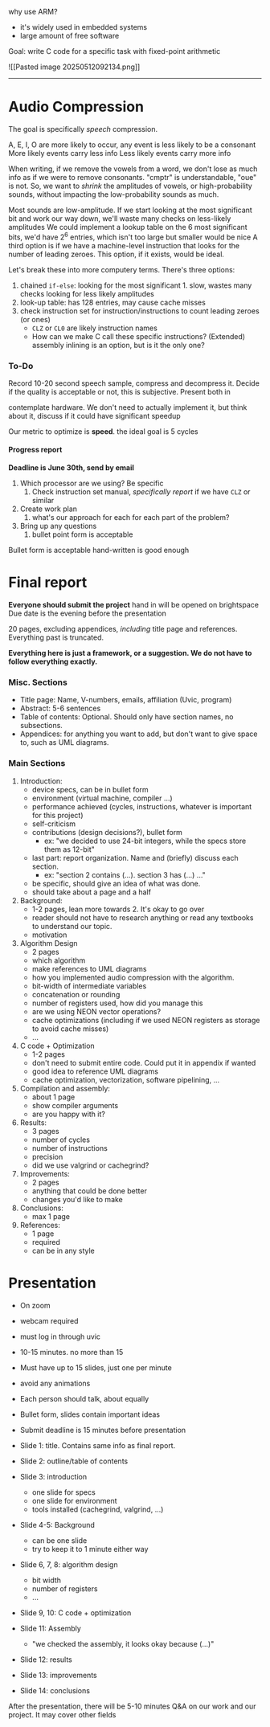 why use ARM?
- it's widely used in embedded systems
- large amount of free software

Goal: write C code for a specific task with fixed-point arithmetic

![[Pasted image 20250512092134.png]]

___
# Audio Compression
The goal is specifically *speech* compression.

A, E, I, O are more likely to occur, any event is less likely to be a consonant
More likely events carry less info
Less likely events carry more info

When writing, if we remove the vowels from a word, we don't lose as much info as if we were to remove consonants.
"cmptr" is understandable, "oue" is not.
So, we want to *shrink* the amplitudes of vowels, or high-probability sounds, without impacting the low-probability sounds as much.


Most sounds are low-amplitude. If we start looking at the most significant bit and work our way down, we'll waste many checks on less-likely amplitudes
We could implement a lookup table on the 6 most significant bits, we'd have $2^6$ entries, which isn't too large but smaller would be nice
A third option is if we have a machine-level instruction that looks for the number of leading zeroes. This option, if it exists, would be ideal.

Let's break these into more computery terms. There's three options:
1. chained `if-else`: looking for the most significant 1. slow, wastes many checks looking for less likely amplitudes
2. look-up table: has 128 entries, may cause cache misses
3. check instruction set for instruction/instructions to count leading zeroes (or ones)
	- `CLZ` or `CL0` are likely instruction names
	- How can we make C call these specific instructions? (Extended) assembly inlining is an option, but is it the only one?


### To-Do
Record 10-20 second speech sample, compress and decompress it. Decide if the quality is acceptable or not, this is subjective.
Present both in 

contemplate hardware. We don't need to actually implement it, but think about it, discuss if it could have significant speedup

Our metric to optimize is **speed**. the ideal goal is 5 cycles

#### Progress report
**Deadline is June 30th, send by email**
1. Which processor are we using? Be specific
	1. Check instruction set manual, *specifically report* if we have `CLZ` or similar
2. Create work plan
	1. what's our approach for each for each part of the problem?
3. Bring up any questions
	1. bullet point form is acceptable

Bullet form is acceptable
hand-written is good enough

# Final report
**Everyone should submit the project**
hand in will be opened on brightspace
Due date is the evening before the presentation

 20 pages, excluding appendices, *including* title page and references. Everything past is truncated.

**Everything here is just a framework, or a suggestion. We do not have to follow everything exactly.**

### Misc. Sections
- Title page: Name, V-numbers, emails, affiliation (Uvic, program)
- Abstract: 5-6 sentences
- Table of contents: Optional. Should only have section names, no subsections.
- Appendices: for anything you want to add, but don't want to give space to, such as UML diagrams.

### Main Sections
1. Introduction: 
	- device specs, can be in bullet form
	- environment (virtual machine, compiler ...)
	- performance achieved (cycles, instructions, whatever is important for this project)
	- self-criticism
	- contributions (design decisions?), bullet form
		- ex: "we decided to use 24-bit integers, while the specs store them as 12-bit"
	- last part: report organization. Name and (briefly) discuss each section.
		- ex: "section 2 contains (...). section 3 has (...) ..."
	- be specific, should give an idea of what was done.
	- should take about a page and a half
2. Background: 
	- 1-2 pages, lean more towards 2. It's okay to go over
	- reader should not have to research anything or read any textbooks to understand our topic.
	- motivation
3. Algorithm Design
	- 2 pages
	- which algorithm
	- make references to UML diagrams
	- how you implemented audio compression with the algorithm.
	- bit-width of intermediate variables
	- concatenation or rounding
	- number of registers used, how did you manage this
	- are we using NEON vector operations?
	- cache optimizations (including if we used NEON registers as storage to avoid cache misses)
	- ...
4. C code + Optimization
	- 1-2 pages
	- don't need to submit entire code. Could put it in appendix if wanted
	- good idea to reference UML diagrams
	- cache optimization, vectorization, software pipelining, ...
5. Compilation and assembly:
	- about 1 page
	- show compiler arguments
	- are you happy with it?
6. Results:
	- 3 pages
	- number of cycles
	- number of instructions
	- precision
	- did we use valgrind or cachegrind?
7. Improvements:
	- 2 pages
	- anything that could be done better
	- changes you'd like to make
8. Conclusions:
	- max 1 page
9. References: 
	- 1 page
	- required
	- can be in any style


# Presentation
- On zoom
- webcam required
- must log in through uvic
- 10-15 minutes. no more than 15
- Must have up to 15 slides, just one per minute
- avoid any animations
- Each person should talk, about equally
- Bullet form, slides contain important ideas
- Submit deadline is 15 minutes before presentation

- Slide 1: title. Contains same info as final report.
- Slide 2: outline/table of contents
- Slide 3: introduction
	- one slide for specs
	- one slide for environment
	- tools installed (cachegrind, valgrind, ...)
- Slide 4-5: Background
	- can be one slide
	- try to keep it to 1 minute either way
- Slide 6, 7, 8: algorithm design
	- bit width
	- number of registers
	- ...
- Slide 9, 10: C code + optimization
- Slide 11: Assembly
	- "we checked the assembly, it looks okay because (...)"
- Slide 12: results
- Slide 13: improvements
- Slide 14: conclusions

After the presentation, there will be 5-10 minutes Q&A on our work and our project. It may cover other fields
